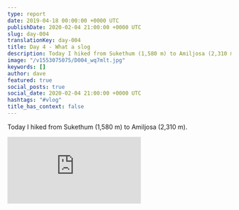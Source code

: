 ```yaml
---
type: report
date: 2019-04-18 00:00:00 +0000 UTC
publishDate: 2020-02-04 21:00:00 +0000 UTC
slug: day-004
translationKey: day-004
title: Day 4 - What a slog
description: Today I hiked from Sukethum (1,580 m) to Amiljosa (2,310 m).
image: "/v1553075075/D004_wq7mlt.jpg"
keywords: []
author: dave
featured: true
social_posts: true
social_date: 2020-02-04 21:00:00 +0000 UTC
hashtags: "#vlog"
title_has_context: false
---
```


Today I hiked from Sukethum (1,580 m) to Amiljosa (2,310 m).

<iframe src="https://www.youtube.com/embed/KRifKfUb64k" frameborder="0" allow="accelerometer; autoplay; encrypted-media; gyroscope; picture-in-picture" allowfullscreen></iframe>

